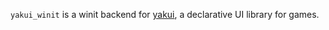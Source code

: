 `yakui_winit` is a winit backend for [yakui](https://github.com/SecondHalfGames/yakui), a declarative UI library for games.